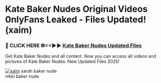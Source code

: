 # Kate Baker Nudes Original Videos 0nlyFans Leaked - Files Updated! (xaim)

<h3>🔴 CLICK HERE 🌐==►► <a href="https://tinyurl.com/52m3yx9h" rel="nofollow">Kate Baker Nudes Updated Files</a></h3>

Get Kate Baker Nudes and all content. Now you can access all videos and pictures of Kate Baker Nudes. New Updated Files 2025!

[![xaim](https://i.imgur.com/TnHtlc8.gif)](https://tinyurl.com/52m3yx9h)
sarah baker nude<br>
nikki baker nude